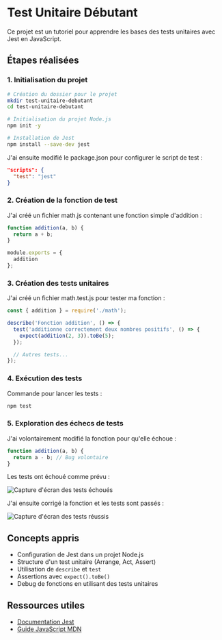 # Test Unitaire Débutant

Ce projet est un tutoriel pour apprendre les bases des tests unitaires avec Jest en JavaScript.

## Étapes réalisées

### 1. Initialisation du projet

```bash
# Création du dossier pour le projet
mkdir test-unitaire-debutant
cd test-unitaire-debutant

# Initialisation du projet Node.js
npm init -y

# Installation de Jest
npm install --save-dev jest
```

J'ai ensuite modifié le package.json pour configurer le script de test :

```json
"scripts": {
  "test": "jest"
}
```

### 2. Création de la fonction de test

J'ai créé un fichier math.js contenant une fonction simple d'addition :

```javascript
function addition(a, b) {
  return a + b;
}

module.exports = {
  addition
};
```

### 3. Création des tests unitaires

J'ai créé un fichier math.test.js pour tester ma fonction :

```javascript
const { addition } = require('./math');

describe('Fonction addition', () => {
  test('additionne correctement deux nombres positifs', () => {
    expect(addition(2, 3)).toBe(5);
  });

  // Autres tests...
});
```

### 4. Exécution des tests

Commande pour lancer les tests :

```bash
npm test
```

### 5. Exploration des échecs de tests

J'ai volontairement modifié la fonction pour qu'elle échoue :

```javascript
function addition(a, b) {
  return a - b; // Bug volontaire
}
```

Les tests ont échoué comme prévu :

![Capture d'écran des tests échoués](./images/test-fails.png)

J'ai ensuite corrigé la fonction et les tests sont passés :

![Capture d'écran des tests réussis](./images/test-passes.png)

## Concepts appris

- Configuration de Jest dans un projet Node.js
- Structure d'un test unitaire (Arrange, Act, Assert)
- Utilisation de `describe` et `test`
- Assertions avec `expect().toBe()`
- Debug de fonctions en utilisant des tests unitaires

## Ressources utiles

- [Documentation Jest](https://jestjs.io/docs/en/getting-started)
- [Guide JavaScript MDN](https://developer.mozilla.org/fr/docs/Web/JavaScript/Guide)
